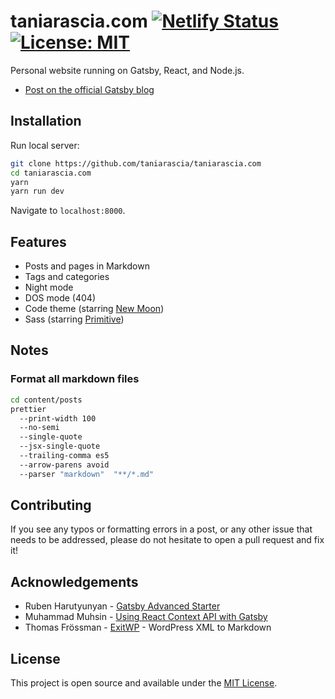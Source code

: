 # taniarascia.com [![Netlify Status](https://api.netlify.com/api/v1/badges/0a51d0e9-f611-4dd8-887f-fc1889e68540/deploy-status)](https://app.netlify.com/sites/tania/deploys) [![License: MIT](https://img.shields.io/badge/License-MIT-blue.svg)](https://opensource.org/licenses/MIT)

Personal website running on Gatsby, React, and Node.js.

- [Post on the official Gatsby blog](https://www.gatsbyjs.org/blog/2019-03-21-migrating-from-wordpress-to-gatsby/)

## Installation

Run local server:

```bash
git clone https://github.com/taniarascia/taniarascia.com
cd taniarascia.com
yarn
yarn run dev
```

Navigate to `localhost:8000`.

## Features

- Posts and pages in Markdown
- Tags and categories
- Night mode
- DOS mode (404)
- Code theme (starring [New Moon](https://taniarascia.github.io/new-moon))
- Sass (starring [Primitive](https://taniarascia.github.io/primitive))

## Notes

### Format all markdown files

```bash
cd content/posts
prettier
  --print-width 100
  --no-semi
  --single-quote
  --jsx-single-quote
  --trailing-comma es5
  --arrow-parens avoid
  --parser "markdown"  "**/*.md"
```

## Contributing

If you see any typos or formatting errors in a post, or any other issue that needs to be addressed, please do not hesitate to open a pull request and fix it!

## Acknowledgements

- Ruben Harutyunyan - [Gatsby Advanced Starter](https://github.com/vagr9k/gatsby-advanced-starter/)
- Muhammad Muhsin - [Using React Context API with Gatsby](https://www.gatsbyjs.org/blog/2019-01-31-using-react-context-api-with-gatsby/)
- Thomas Frössman - [ExitWP](https://github.com/thomasf/exitwp) - WordPress XML to Markdown

## License

This project is open source and available under the [MIT License](LICENSE).
